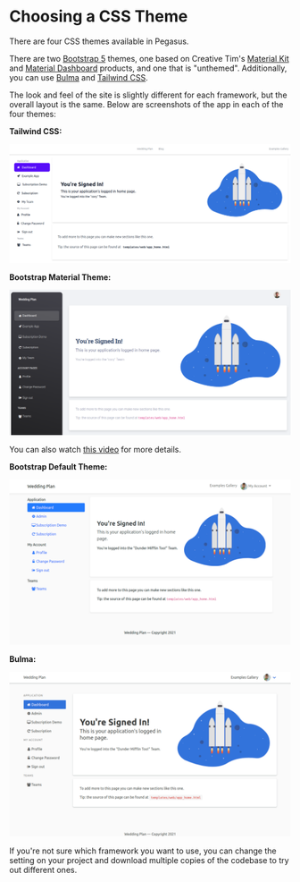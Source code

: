 Choosing a CSS Theme
====================

There are four CSS themes available in Pegasus.

There are two [Bootstrap 5](https://getbootstrap.com/) themes, one based on Creative Tim's [Material Kit](https://www.creative-tim.com/product/material-kit)
and [Material Dashboard](https://www.creative-tim.com/product/material-dashboard) products,
and one that is "unthemed". Additionally, you can use [Bulma](https://bulma.io/) and [Tailwind CSS](https://tailwindcss.com/).

The look and feel of the site is slightly different for each framework, but the overall layout is the same.
Below are screenshots of the app in each of the four themes:

**Tailwind CSS:**

![Tailwind Home](/images/css/tailwind-home.png)

**Bootstrap Material Theme:**

![Material Home](/images/css/material-home.png)

You can also watch [this video](https://www.youtube.com/watch?v=WwcowKrwCl0) for more details.

**Bootstrap Default Theme:**

![Bootstrap Home](/images/css/bootstrap-home.png)

**Bulma:**

![Bulma Home](/images/css/bulma-home.png)

If you're not sure which framework you want to use,
you can change the setting on your project and download multiple copies of the codebase to try out different ones.


